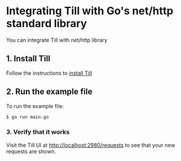 # Integrating Till with Go's net/http standard library

You can integrate Till with net/http library

## 1. Install Till
Follow the instructions to [install Till](https://till.datahen.com/docs/installation)

## 2. Run the example file

To run the example file:
```bash
$ go run main.go
```

### 3. Verify that it works

Visit the Till UI at [http://localhost:2980/requests](http://localhost:2980/requests) to see that your new requests are shown.